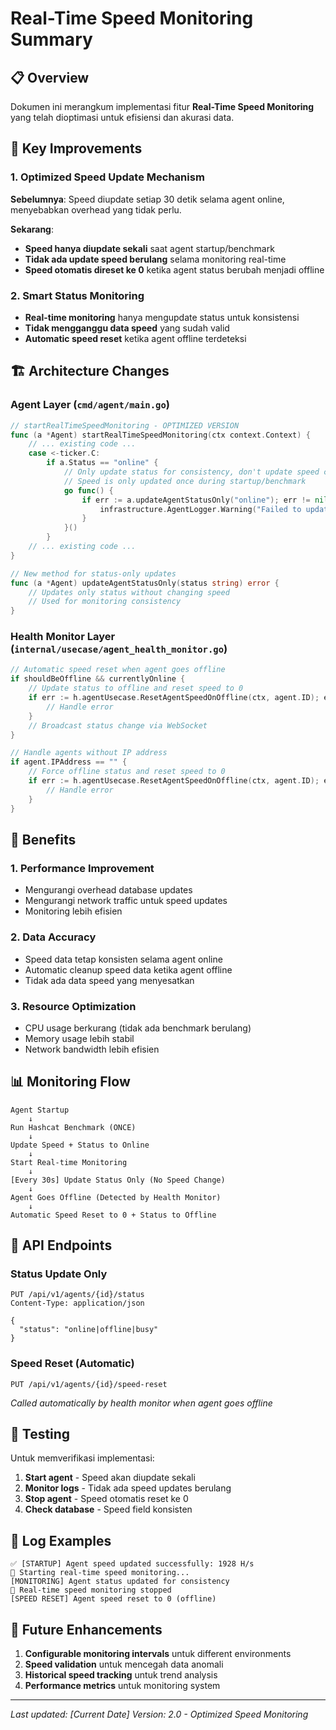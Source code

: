 # Real-Time Speed Monitoring Summary

## 📋 Overview

Dokumen ini merangkum implementasi fitur **Real-Time Speed Monitoring** yang telah dioptimasi untuk efisiensi dan akurasi data.

## 🎯 Key Improvements

### 1. Optimized Speed Update Mechanism

**Sebelumnya**: Speed diupdate setiap 30 detik selama agent online, menyebabkan overhead yang tidak perlu.

**Sekarang**: 
- **Speed hanya diupdate sekali** saat agent startup/benchmark
- **Tidak ada update speed berulang** selama monitoring real-time
- **Speed otomatis direset ke 0** ketika agent status berubah menjadi offline

### 2. Smart Status Monitoring

- **Real-time monitoring** hanya mengupdate status untuk konsistensi
- **Tidak mengganggu data speed** yang sudah valid
- **Automatic speed reset** ketika agent offline terdeteksi

## 🏗️ Architecture Changes

### Agent Layer (`cmd/agent/main.go`)

```go
// startRealTimeSpeedMonitoring - OPTIMIZED VERSION
func (a *Agent) startRealTimeSpeedMonitoring(ctx context.Context) {
    // ... existing code ...
    case <-ticker.C:
        if a.Status == "online" {
            // Only update status for consistency, don't update speed continuously
            // Speed is only updated once during startup/benchmark
            go func() {
                if err := a.updateAgentStatusOnly("online"); err != nil {
                    infrastructure.AgentLogger.Warning("Failed to update agent status during monitoring: %v", err)
                }
            }()
        }
    // ... existing code ...
}

// New method for status-only updates
func (a *Agent) updateAgentStatusOnly(status string) error {
    // Updates only status without changing speed
    // Used for monitoring consistency
}
```

### Health Monitor Layer (`internal/usecase/agent_health_monitor.go`)

```go
// Automatic speed reset when agent goes offline
if shouldBeOffline && currentlyOnline {
    // Update status to offline and reset speed to 0
    if err := h.agentUsecase.ResetAgentSpeedOnOffline(ctx, agent.ID); err != nil {
        // Handle error
    }
    // Broadcast status change via WebSocket
}

// Handle agents without IP address
if agent.IPAddress == "" {
    // Force offline status and reset speed to 0
    if err := h.agentUsecase.ResetAgentSpeedOnOffline(ctx, agent.ID); err != nil {
        // Handle error
    }
}
```

## 🚀 Benefits

### 1. **Performance Improvement**
- Mengurangi overhead database updates
- Mengurangi network traffic untuk speed updates
- Monitoring lebih efisien

### 2. **Data Accuracy**
- Speed data tetap konsisten selama agent online
- Automatic cleanup speed data ketika agent offline
- Tidak ada data speed yang menyesatkan

### 3. **Resource Optimization**
- CPU usage berkurang (tidak ada benchmark berulang)
- Memory usage lebih stabil
- Network bandwidth lebih efisien

## 📊 Monitoring Flow

```
Agent Startup
    ↓
Run Hashcat Benchmark (ONCE)
    ↓
Update Speed + Status to Online
    ↓
Start Real-time Monitoring
    ↓
[Every 30s] Update Status Only (No Speed Change)
    ↓
Agent Goes Offline (Detected by Health Monitor)
    ↓
Automatic Speed Reset to 0 + Status to Offline
```

## 🔧 API Endpoints

### Status Update Only
```http
PUT /api/v1/agents/{id}/status
Content-Type: application/json

{
  "status": "online|offline|busy"
}
```

### Speed Reset (Automatic)
```http
PUT /api/v1/agents/{id}/speed-reset
```
*Called automatically by health monitor when agent goes offline*

## 🧪 Testing

Untuk memverifikasi implementasi:

1. **Start agent** - Speed akan diupdate sekali
2. **Monitor logs** - Tidak ada speed updates berulang
3. **Stop agent** - Speed otomatis reset ke 0
4. **Check database** - Speed field konsisten

## 📝 Log Examples

```
✅ [STARTUP] Agent speed updated successfully: 1928 H/s
🚀 Starting real-time speed monitoring...
[MONITORING] Agent status updated for consistency
🛑 Real-time speed monitoring stopped
[SPEED RESET] Agent speed reset to 0 (offline)
```

## 🔮 Future Enhancements

1. **Configurable monitoring intervals** untuk different environments
2. **Speed validation** untuk mencegah data anomali
3. **Historical speed tracking** untuk trend analysis
4. **Performance metrics** untuk monitoring system

---

*Last updated: [Current Date]*
*Version: 2.0 - Optimized Speed Monitoring*
